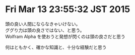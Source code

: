 Fri Mar 13 23:55:32 JST 2015
===

頭の良い人間にならなきゃいけない。  
ググり力は頭の良さではない、と思う。  
Wolfram Alpha を使おうと発想が閃くのは頭の良さだと思う

何はともかく、確かな知識と、十分な経験だと思う
